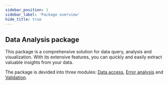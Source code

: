 ```yaml
---
sidebar_position: 1
sidebar_label: 'Package overview'
hide_title: true
---
```


## Data Analysis package

This package is a comprehensive solution for data query, analysis and visualization. With its extensive features, you can quickly and easily extract valuable insights from your data.

The package is devided into three modules: [Data access](data_access/index.md), [Error analysis](error_analysis/index.md) and [Validation](validation/index.md).
